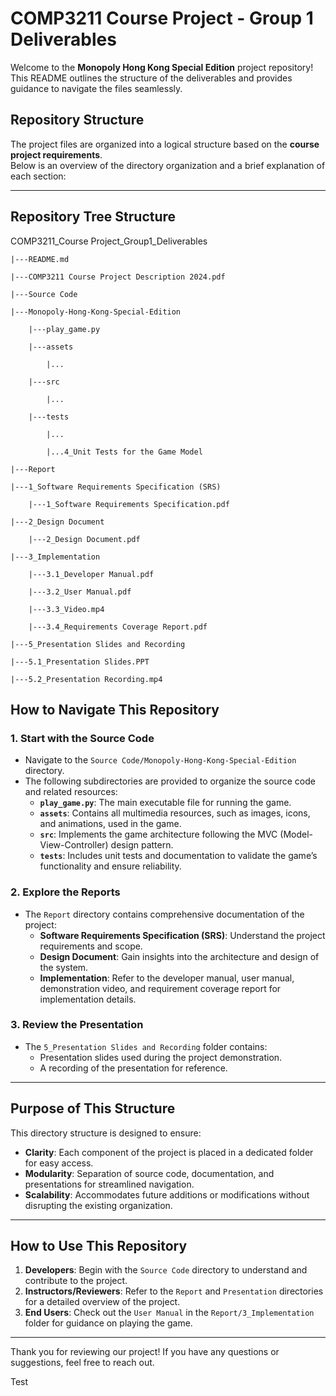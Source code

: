 # COMP3211 Course Project - Group 1 Deliverables

Welcome to the **Monopoly Hong Kong Special Edition** project repository!<br>This README outlines the structure of the deliverables and provides guidance to navigate the files seamlessly.

## Repository Structure

The project files are organized into a logical structure based on the **course project requirements**.<br>Below is an overview of the directory organization and a brief explanation of each section:

---

## Repository Tree Structure
COMP3211_Course Project_Group1_Deliverables

`|---README.md`

`|---COMP3211 Course Project Description 2024.pdf`

`|---Source Code`

	|---Monopoly-Hong-Kong-Special-Edition
	
		|---play_game.py
	
		|---assets
		
			|...
			
		|---src
		
			|...
			
		|---tests
		
			|...
			
			|...4_Unit Tests for the Game Model
			
`|---Report`

	|---1_Software Requirements Specification (SRS)
	
		|---1_Software Requirements Specification.pdf
		
	|---2_Design Document
	
		|---2_Design Document.pdf
		
	|---3_Implementation
	
		|---3.1_Developer Manual.pdf
		
		|---3.2_User Manual.pdf
		
		|---3.3_Video.mp4
		
		|---3.4_Requirements Coverage Report.pdf
		
`|---5_Presentation Slides and Recording`

	|---5.1_Presentation Slides.PPT
	
	|---5.2_Presentation Recording.mp4

## How to Navigate This Repository
### 1. **Start with the Source Code**
   - Navigate to the `Source Code/Monopoly-Hong-Kong-Special-Edition` directory.
   - The following subdirectories are provided to organize the source code and related resources:
     - **`play_game.py`**: The main executable file for running the game.
     - **`assets`**: Contains all multimedia resources, such as images, icons, and animations, used in the game.
     - **`src`**: Implements the game architecture following the MVC (Model-View-Controller) design pattern.
     - **`tests`**: Includes unit tests and documentation to validate the game’s functionality and ensure reliability.

### 2. **Explore the Reports**
   - The `Report` directory contains comprehensive documentation of the project:
     - **Software Requirements Specification (SRS)**: Understand the project requirements and scope.
     - **Design Document**: Gain insights into the architecture and design of the system.
     - **Implementation**: Refer to the developer manual, user manual, demonstration video, and requirement coverage report for implementation details.

### 3. **Review the Presentation**
   - The `5_Presentation Slides and Recording` folder contains:
     - Presentation slides used during the project demonstration.
     - A recording of the presentation for reference.

---

## Purpose of This Structure

This directory structure is designed to ensure:
- **Clarity**: Each component of the project is placed in a dedicated folder for easy access.
- **Modularity**: Separation of source code, documentation, and presentations for streamlined navigation.
- **Scalability**: Accommodates future additions or modifications without disrupting the existing organization.

---

## How to Use This Repository

1. **Developers**: Begin with the `Source Code` directory to understand and contribute to the project.
2. **Instructors/Reviewers**: Refer to the `Report` and `Presentation` directories for a detailed overview of the project.
3. **End Users**: Check out the `User Manual` in the `Report/3_Implementation` folder for guidance on playing the game.

---

Thank you for reviewing our project! If you have any questions or suggestions, feel free to reach out.

Test
 